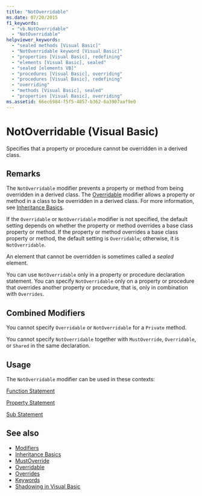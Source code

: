 ```yaml
---
title: "NotOverridable"
ms.date: 07/20/2015
f1_keywords: 
  - "vb.NotOverridable"
  - "NotOverridable"
helpviewer_keywords: 
  - "sealed methods [Visual Basic]"
  - "NotOverridable keyword [Visual Basic]"
  - "properties [Visual Basic], redefining"
  - "elements [Visual Basic], sealed"
  - "sealed [elements VB]"
  - "procedures [Visual Basic], overriding"
  - "procedures [Visual Basic], redefining"
  - "overriding"
  - "methods [Visual Basic], sealed"
  - "properties [Visual Basic], overriding"
ms.assetid: 66ec6984-f5f5-4857-b362-6a3907aaf9e0
---
```

# NotOverridable (Visual Basic)
Specifies that a property or procedure cannot be overridden in a derived class.  
  
## Remarks  
 The `NotOverridable` modifier prevents a property or method from being overridden in a derived class.  The [Overridable](../../../visual-basic/language-reference/modifiers/overridable.md) modifier allows a property or method in a class to be overridden in a derived class. For more information, see [Inheritance Basics](../../../visual-basic/programming-guide/language-features/objects-and-classes/inheritance-basics.md).  
  
 If the `Overridable` or `NotOverridable` modifier is not specified, the default setting depends on whether the property or method overrides a base class property or method. If the property or method overrides a base class property or method, the default setting is `Overridable`; otherwise, it is `NotOverridable`.  
  
 An element that cannot be overridden is sometimes called a *sealed* element.  
  
 You can use `NotOverridable` only in a property or procedure declaration statement. You can specify `NotOverridable` only on a property or procedure that overrides another property or procedure, that is, only in combination with `Overrides`.  
  
## Combined Modifiers  
 You cannot specify `Overridable` or `NotOverridable` for a `Private` method.  
  
 You cannot specify `NotOverridable` together with `MustOverride`, `Overridable`, or `Shared` in the same declaration.  
  
## Usage  
 The `NotOverridable` modifier can be used in these contexts:  
  
 [Function Statement](../../../visual-basic/language-reference/statements/function-statement.md)  
  
 [Property Statement](../../../visual-basic/language-reference/statements/property-statement.md)  
  
 [Sub Statement](../../../visual-basic/language-reference/statements/sub-statement.md)  
  
## See also

- [Modifiers](../../../visual-basic/language-reference/modifiers/index.md)
- [Inheritance Basics](../../../visual-basic/programming-guide/language-features/objects-and-classes/inheritance-basics.md)
- [MustOverride](../../../visual-basic/language-reference/modifiers/mustoverride.md)
- [Overridable](../../../visual-basic/language-reference/modifiers/overridable.md)
- [Overrides](../../../visual-basic/language-reference/modifiers/overrides.md)
- [Keywords](../../../visual-basic/language-reference/keywords/index.md)
- [Shadowing in Visual Basic](../../../visual-basic/programming-guide/language-features/declared-elements/shadowing.md)
